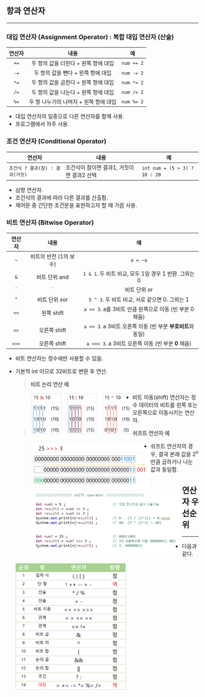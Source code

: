 ## 항과 연산자

---

### 대입 연산자 (Assignment Operator) : 복합 대입 연산자 (산술)

| 연산자 |                  내용                  |     예     |
| :----: | :------------------------------------: | :--------: |
|  `+=`  |  두 항의 값을 더한다 + 왼쪽 항에 대입  | `num += 2` |
|  `-=`  |   두 항의 값을 뺀다 + 왼쪽 항에 대입   | `num -= 2` |
|  `*=`  |  두 항의 값을 곱한다 + 왼쪽 항에 대입  | `num *= 2` |
|  `/=`  |  두 항의 값을 나눈다 + 왼쪽 항에 대입  | `num /= 2` |
|  `%=`  | 두 항 나누기의 나머지 + 왼쪽 항에 대입 | `num %= 2` |

* 대입 연산자의 일종으로 다른 연산자를 함께 사용.
* 프로그램에서 자주 사용.



### 조건 연산자 (Conditional Operator)

| 연산자                           | 내용                                       | 예                            |
| -------------------------------- | ------------------------------------------ | ----------------------------- |
| `조건식 ? 결과(참) : 결과(거짓)` | 조건식이 참이면 결과1, 거짓이면 결과2 선택 | `int num = (5 > 3) ? 10 : 20` |

* 삼항 연산자.
* 조건식의 결과에 따라 다른 결과를 산출함.
* 제어문 중 간단한 조건문을 표현하고자 할 때 가끔 사용.



### 비트 연산자 (Bitwise Operator)

| 연산자 |          내용          |                              예                              |
| :----: | :--------------------: | :----------------------------------------------------------: |
|  `~`   | 비트의 반전 (1의 보수) |                           `a = ~a`                           |
|  `&`   |     비트 단위 and      |    `1 & 1`. 두 비트 비교, 모두 1일 경우 1 반환. 그외는 0     |
|  `|`   |      비트 단위 or      |    `1 | 1`. 두 비트 비교, 하나라도 1이면 1 반환. 그외는 0    |
|  `^`   |     비트 단위 xor      |        `5 ^ 3`. 두 비트 비교, 서로 같으면 0. 그외는 1        |
|  `<<`  |       왼쪽 shift       |   `a << 3`. a를 3비트 만큼 왼쪽으로 이동 (빈 부분 0 채움)    |
|  `>>`  |      오른쪽 shift      | `a >> 3`.  a 3비트 오른쪽 이동 (빈 부분 **부호비트**와 동일) |
| `>>>`  |      오른쪽 shift      |     `a <<< 3`. a 3비트 오른쪽 이동 (빈 부분 **0** 채움)      |

* 비트 연산자는 정수에만 사용할 수 있음.

* 기본적 int 이므로 32비트로 변환 후 연산.

    >**비트 논리 연산 예**
    >
    ><img src="images/image-20200806141358300.png" align="left" alt="image-20200806141358300" style="zoom:80%;" />



* 비트 이동(shift) 연산자는 정수 데이터의 비트를 왼쪽 또는 오른쪽으로 이동시키는 연산자.

  >**쉬프트 연산자 예**
  >
  ><img src="images/image-20200806143647187.png" align="left" alt="image-20200806143647187" style="zoom:80%;" />



* 쉬프트 연산자의 경우, 결국 본래 값을 2<sup>n</sup> 만큼 곱하거나 나눈 값과 동일함.

    ><img src="images/image-20200806150130125.png" align="left" alt="image-20200806150130125" style="zoom:80%;" />



## 연산자 우선순위

---

* 다음과 같다.

    <img src="images/image-20200806151753375.png" align="left" alt="image-20200806151753375" style="zoom:80%;" />

